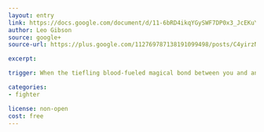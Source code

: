 ```yaml
---
layout: entry
link: https://docs.google.com/document/d/11-6bRD4ikqYGySWF7DP0x3_JcEKuYicFcdh6krWIeX0/edit
author: Leo Gibson
source: google+
source-url: https://plus.google.com/112769787138191099498/posts/C4yirzNZXQu

excerpt:

trigger: When the tiefling blood-fueled magical bond between you and another is awoken...

categories:
- fighter

license: non-open
cost: free
---
```

